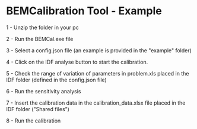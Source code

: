 # BEMCalibration Tool - Example
<p>1 - Unzip the folder in your pc</p>
<p>2 - Run the BEMCal.exe file
<p>3 - Select a config.json file (an example is provided in the "example" folder)
<p>4 - Click on the IDF analyse button to start the calibration.
<p>5 - Check the range of variation of parameters in problem.xls placed in the IDF folder (defined in the config.json file)
<p>6 - Run the sensitivity analysis
<p>7 - Insert the calibration data in the calibration_data.xlsx file placed in the IDF folder ("Shared files")
<p>8 - Run the calibration
